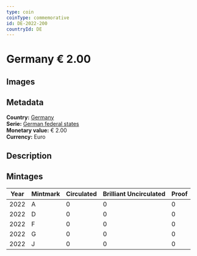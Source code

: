 ```yaml
---
type: coin
coinType: commemorative
id: DE-2022-200
countryId: DE
---
```


# Germany € 2.00

## Images


## Metadata

**Country:** [Germany](../../Countries/Germany/index.md)\
**Serie:** [German federal states](index.md)\
**Monetary value:** € 2.00\
**Currency:** Euro

## Description


## Mintages

| Year | Mintmark | Circulated | Brilliant Uncirculated | Proof |
| ---- | -------- | ---------- | ---------------------- | ----- |
| 2022 | A | 0| 0 | 0 |
| 2022 | D | 0| 0 | 0 |
| 2022 | F | 0| 0 | 0 |
| 2022 | G | 0| 0 | 0 |
| 2022 | J | 0| 0 | 0 |
